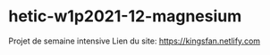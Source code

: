 # hetic-w1p2021-12-magnesium
Projet de semaine intensive
Lien du site: https://kingsfan.netlify.com
